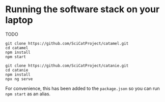 # Running the software stack on your laptop

TODO

```
git clone https://github.com/SciCatProject/catamel.git 
cd catamel
npm install
npm start
```

```
git clone https://github.com/SciCatProject/catanie.git 
cd catanie
npm install
npx ng serve
```

For convenience, this has been added to the `package.json` so you can run `npm start` as an alias.

